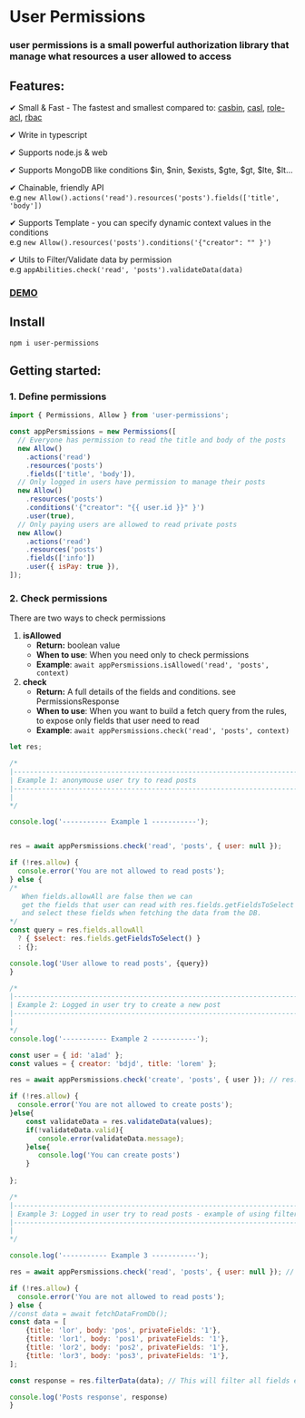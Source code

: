 # User Permissions

### user permissions is a small powerful authorization library that manage what resources a user allowed to access

## Features:

✔ Small & Fast - The fastest and smallest compared to: [casbin](https://github.com/casbin/casbin), [casl](https://github.com/stalniy/casl), [role-acl](https://github.com/tensult/role-acl), [rbac](https://github.com/seeden/rbac)

✔ Write in typescript

✔ Supports node.js & web

✔ Supports MongoDB like conditions $in, $nin, $exists, $gte, $gt, $lte, $lt...

✔ Chainable, friendly API  
e.g `new Allow().actions('read').resources('posts').fields(['title', 'body'])`

✔ Supports Template - you can specify dynamic context values in the conditions  
e.g `new Allow().resources('posts').conditions('{"creator": "" }')`

✔ Utils to Filter/Validate data by permission  
e.g `appAbilities.check('read', 'posts').validateData(data)`

### [DEMO](https://scrimba.com/c/cdVN9vCW)

## Install

`npm i user-permissions`

## Getting started:

### 1. Define permissions

```javascript
import { Permissions, Allow } from 'user-permissions';

const appPersmissions = new Permissions([
  // Everyone has permission to read the title and body of the posts
  new Allow()
    .actions('read')
    .resources('posts')
    .fields(['title', 'body']),
  // Only logged in users have permission to manage their posts
  new Allow()
    .resources('posts')
    .conditions('{"creator": "{{ user.id }}" }')
    .user(true),
  // Only paying users are allowed to read private posts
  new Allow()
    .actions('read')
    .resources('posts')
    .fields(['info'])
    .user({ isPay: true }),
]);
```

### 2. Check permissions

There are two ways to check permissions

1. **isAllowed**
   * **Return:** boolean value
   * **When to use**: When you need only to check permissions
   * **Example**: `await appPersmissions.isAllowed('read', 'posts', context)`
2. **check**
   * **Return:** A full details of the fields and conditions. see PermissionsResponse
   * **When to use**: When you want to build a fetch query from the rules, to expose only fields that user need to read
   * **Example**: `await appPersmissions.check('read', 'posts', context)`

```javascript
let res;

/*
|-----------------------------------------------------------------------------
| Example 1: anonymouse user try to read posts
|-----------------------------------------------------------------------------
|
*/

console.log('----------- Example 1 -----------');


res = await appPersmissions.check('read', 'posts', { user: null });

if (!res.allow) {
  console.error('You are not allowed to read posts');
} else {
/* 
   When fields.allowAll are false then we can
   get the fields that user can read with res.fields.getFieldsToSelect
   and select these fields when fetching the data from the DB.
*/
const query = res.fields.allowAll
  ? { $select: res.fields.getFieldsToSelect() }
  : {};

console.log('User allowe to read posts', {query})
}

/*
|-----------------------------------------------------------------------------
| Example 2: Logged in user try to create a new post
|-----------------------------------------------------------------------------
|
*/
console.log('----------- Example 2 -----------');

const user = { id: 'a1ad' };
const values = { creator: 'bdjd', title: 'lorem' };

res = await appPersmissions.check('create', 'posts', { user }); // res.allow = true

if (!res.allow) {
  console.error('You are not allowed to create posts');
}else{
    const validateData = res.validateData(values);
    if(!validateData.valid){
       console.error(validateData.message);   
    }else{
       console.log('You can create posts')
    }
    
};

/*
|-----------------------------------------------------------------------------
| Example 3: Logged in user try to read posts - example of using filter data
|-----------------------------------------------------------------------------
|
*/

console.log('----------- Example 3 -----------');

res = await appPersmissions.check('read', 'posts', { user: null }); // res.allow = true

if (!res.allow) {
  console.error('You are not allowed to read posts');
} else {
//const data = await fetchDataFromDb();
const data = [
    {title: 'lor', body: 'pos', privateFields: '1'},
    {title: 'lor1', body: 'pos1', privateFields: '1'},
    {title: 'lor2', body: 'pos2', privateFields: '1'},
    {title: 'lor3', body: 'pos3', privateFields: '1'},
];

const response = res.filterData(data); // This will filter all fields except title and body

console.log('Posts response', response)
}

```

### 

